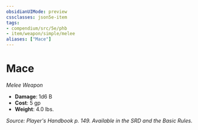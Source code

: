 ```yaml
---
obsidianUIMode: preview
cssclasses: json5e-item
tags:
- compendium/src/5e/phb
- item/weapon/simple/melee
aliases: ["Mace"]
---
```

# Mace
*Melee Weapon*  

- **Damage**: 1d6 B
- **Cost**: 5 gp
- **Weight**: 4.0 lbs.

*Source: Player's Handbook p. 149. Available in the SRD and the Basic Rules.*